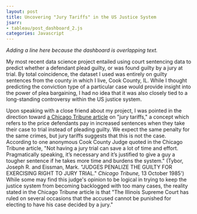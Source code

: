 ```yaml
---
layout: post
title: Uncovering "Jury Tariffs" in the US Justice System
jsarr:
- tableau/post_dashboard_2.js
categories: Javascript
---
```


*Adding a line here because the dashboard is overlapping text.*

My most recent data science project entailed using court sentencing data to predict whether a defendant plead guilty, or was found guilty by a jury at trial. By total coincidence, the dataset I used was entirely on guilty sentences from the county in which I live, Cook County, IL. While I thought predicting the conviction type of a particular case would provide insight into the power of plea bargaining, I had no idea that it was also closely tied to a long-standing controversy within the US justice system.

Upon speaking with a close friend about my project, I was pointed in the direction toward [a Chicago Tribune article](https://www.chicagotribune.com/news/ct-xpm-1985-10-13-8503090729-story.html) on "jury tariffs," a concept which refers to the price defendants pay in increased sentences when they take their case to trial instead of pleading guilty. We expect the same penalty for the same crimes, but jury tariffs suggests that this is not the case. According to one anonymous Cook County Judge quoted in the Chicago Tribune article, "Not having a jury trial can save a lot of time and effort. Pragmatically speaking, it’s necessary and it’s justified to give a guy a tougher sentence if he takes more time and burdens the system." (Tybor, Joseph R. and Eissman, Mark. "JUDGES PENALIZE THE GUILTY FOR EXERCISING RIGHT TO JURY TRIAL." *Chicago Tribune,* 13 October 1985') While some may find this judge's opinion to be logical in trying to keep the justice system from becoming backlogged with too many cases, the reality stated in the Chicago Tribune article is that  "The Illinois Supreme Court has ruled on several occasions that the accused cannot be punished for electing to have his case decided by a jury."

